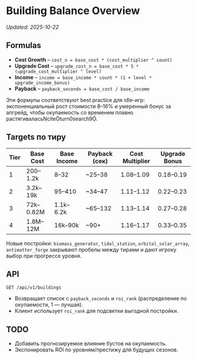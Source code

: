 # Building Balance Overview

_Updated: 2025-10-22_

## Formulas
- **Cost Growth** – `cost_n = base_cost * (cost_multiplier ^ count)`
- **Upgrade Cost** – `upgrade_cost_n = base_cost * 5 * (upgrade_cost_multiplier ^ level)`
- **Income** – `income = base_income * count * (1 + level * upgrade_income_bonus)`
- **Payback** – `payback_seconds = base_cost / base_income`

Эти формулы соответствуют best practice для idle-игр: экспоненциальный рост стоимости 8–16% и умеренный бонус за апгрейд, чтобы окупаемость со временем плавно растягиваласьciteturn0search9.

## Targets по тиру
| Tier | Base Cost | Base Income | Payback (сек) | Cost Multiplier | Upgrade Bonus |
|------|-----------|-------------|---------------|-----------------|---------------|
| 1    | 200–1.2k  | 8–32        | ~25–38        | 1.08–1.09       | 0.18–0.19     |
| 2    | 3.2k–19k  | 95–410      | ~34–47        | 1.11–1.12       | 0.22–0.23     |
| 3    | 72k–0.82M | 1.1k–6.2k   | ~65–132       | 1.13–1.14       | 0.27–0.28     |
| 4    | 1.8M–12M  | 16k–90k     | ~90+          | 1.16–1.17       | 0.33–0.35     |

Новые постройки: `biomass_generator`, `tidal_station`, `orbital_solar_array`, `antimatter_forge` закрывают пробелы между тирами и дают игроку выбор при прогрессе уровня.

## API
`GET /api/v1/buildings`
- Возвращает список с `payback_seconds` и `roi_rank` (распределение по окупаемости, 1 — лучшая).
- Клиент использует `roi_rank` для подсветки выгодной постройки.

## TODO
- Добавить прогнозируемое влияние бустов на окупаемость.
- Экспонировать ROI по уровням/престижу для будущих сезонов.
